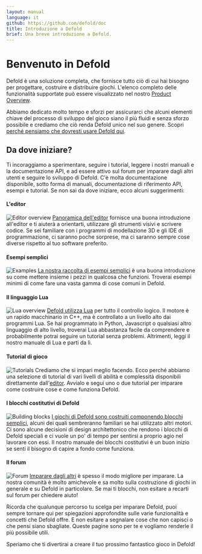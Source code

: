 ```yaml
---
layout: manual
language: it
github: https://github.com/defold/doc
title: Introduzione a Defold
brief: Una breve introduzione a Defold.
---
```


# Benvenuto in Defold

Defold è una soluzione completa, che fornisce tutto ciò di cui hai bisogno per progettare, costruire e distribuire giochi. L'elenco completo delle funzionalità supportate può essere visualizzato nel nostro [Product Overview](/product).

Abbiamo dedicato molto tempo e sforzi per assicurarci che alcuni elementi chiave del processo di sviluppo del gioco siano il più fluidi e senza sforzo possibile e crediamo che ciò renda Defold unico nel suo genere. Scopri [perché pensiamo che dovresti usare Defold qui](/why).

## Da dove iniziare?

Ti incoraggiamo a sperimentare, seguire i tutorial, leggere i nostri manuali e la documentazione API, e ad essere attivo sul forum per imparare dagli altri utenti e seguire lo sviluppo di Defold. C'è molta documentazione disponibile, sotto forma di manuali, documentazione di riferimento API, esempi e tutorial. Se non sai da dove iniziare, ecco alcuni suggerimenti:

#### L'editor
![Editor overview](/manuals/images/introduction/editor.png) [Panoramica dell'editor](/manuals/editor/) fornisce una buona introduzione all'editor e ti aiuterà a orientarti, utilizzare gli strumenti visivi e scrivere codice. Se sei familiare con i programmi di modellazione 3D e gli IDE di programmazione, ci saranno poche sorprese, ma ci saranno sempre cose diverse rispetto al tuo software preferito.

#### Esempi semplici
![Examples](/manuals/images/introduction/examples.jpg) [La nostra raccolta di esempi semplici](/examples/) è una buona introduzione su come mettere insieme i pezzi in qualcosa che funzioni. Troverai esempi minimi di come fare una vasta gamma di cose comuni in Defold.

#### Il linguaggio Lua
![Lua overview](/manuals/images/introduction/lua.png) [Defold utilizza Lua](/manuals/lua/) per tutto il controllo logico. Il motore è un rapido macchinario in C++, ma è controllato a un livello alto dai programmi Lua. Se hai programmato in Python, Javascript o qualsiasi altro linguaggio di alto livello, troverai Lua abbastanza facile da comprendere e probabilmente potrai seguire un tutorial senza problemi. Altrimenti, leggi il nostro manuale di Lua e parti da lì.

#### Tutorial di gioco
![Tutorials](/manuals/images/introduction/tutorials.jpg) Crediamo che si impari meglio facendo. Ecco perché abbiamo una selezione di tutorial di vari livelli di abilità e complessità disponibili direttamente dall'[editor](/manuals/editor/). Avvialo e segui uno o due tutorial per imparare come costruire cose e come funziona Defold.

#### I blocchi costitutivi di Defold
![Building blocks](/manuals/images/introduction/building_blocks.png) [I giochi di Defold sono costruiti componendo blocchi semplici](/manuals/building-blocks/), alcuni dei quali sembreranno familiari se hai utilizzato altri motori. Ci sono alcune decisioni di design architettonico che rendono i blocchi di Defold speciali e ci vuole un po' di tempo per sentirsi a proprio agio nel lavorare con essi. Il nostro manuale dei blocchi costitutivi è un buon inizio se senti il bisogno di capire a fondo come funziona.

#### Il forum
![Forum](/manuals/images/introduction/forum.jpg) [Imparare dagli altri](//forum.defold.com/) è spesso il modo migliore per imparare. La nostra comunità è molto amichevole e sa molto sulla costruzione di giochi in generale e su Defold in particolare. Se mai ti blocchi, non esitare a recarti sul forum per chiedere aiuto!

Ricorda che qualunque percorso tu scelga per imparare Defold, puoi sempre tornare qui per spiegazioni approfondite sulle varie funzionalità e concetti che Defold offre. E non esitare a segnalare cose che non capisci o che pensi siano sbagliate. Queste pagine sono per te e vogliamo renderle il più possibile utili.

Speriamo che ti divertirai a creare il tuo prossimo fantastico gioco in Defold!
